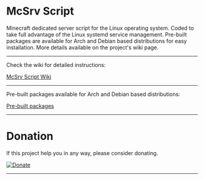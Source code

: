 # McSrv Script

Minecraft dedicated server script for the Linux operating system. Coded to take full advantage of the Linux systemd service management. Pre-built packages are available for Arch and Debian based distributions for easy installation. More details available on the project's wiki page.

---

Check the wiki for detailed instructions:

[McSrv Script Wiki](../../wikis)

-------------------------

Pre-built packages available for Arch and Debian based distributions:

[Pre-built packages](built-packages)

-------------------------

# Donation

If this project help you in any way, please consider donating.

[![Donate](https://img.shields.io/badge/Donate-PayPal-green.svg)](https://www.paypal.com/donate/?hosted_button_id=7DNGNW7TTXHFY)

-------------------------
